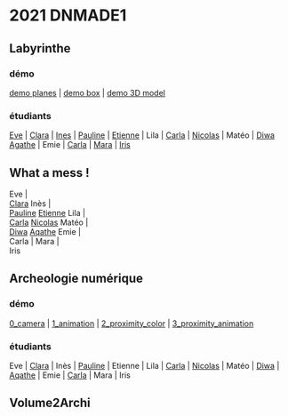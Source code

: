 # 2021 DNMADE1

## Labyrinthe
### démo
[demo planes](https://eminet666.github.io/ensaama/2021/dnmade1/labyrinthe/0_demo_labyrinthe.html) | 
[demo box](https://eminet666.github.io/ensaama/2021/dnmade1/labyrinthe/1_demo_labyrinthe_box.html) | 
[demo 3D model](https://eminet666.github.io/ensaama/2021/dnmade1/labyrinthe/2_demo_labyrinthe_3D.html)

### étudiants
[Eve](https://evebv.github.io/vr/labyrinthe.html) |
[Clara](https://coloyu.github.io/vr/A-frame/Labirynthe/labirynthe2.html) |
[Ines](https://brenlwen.github.io/demo/labyrinthe/labyrinthe.html) |
[Pauline](https://pauline-dlq.github.io/labyrinthe2/labyrinthe2.html) |
[Etienne](https://etiennedufour13.github.io/main-01/VR/labyrinthe/labyrinthe.html) |
Lila	|
[Carla](https://carlagazeaux.github.io/realitevirtuelle/labyrinthe.html) |
[Nicolas](https://lebasnico.github.io/labyrinthe/10.05.21%20labyrinthe.html) |
Matéo |
[Diwa](https://diwamnl.github.io/demo2/labyrinth.html)
[Agathe](https://agathemrgl.github.io/vr/Labyrinth/labyrinth) |
Emie | 
[Carla](https://carla-rgch.github.io/demo/labyrinthe.html) |
[Mara](https://mara-servain.github.io/a-frame/labyrinthe.html) |
[Iris](https://irisvkc.github.io/labyyy/testfile2.html)


## What a mess !
Eve	|	
[Clara](https://coloyu.github.io/vr/A-frame/desordre/desordre.html)
Inès	|	
[Pauline](https://pauline-dlq.github.io/mess/mess.html)
[Etienne](https://etiennedufour13.github.io/main-01/VR/environement1/environement1.html)
Lila  |		
[Carla](https://carlagazeaux.github.io/rv/whatamess2.html)
[Nicolas](https://lebasnico.github.io/test-texture/lowpoly_mess.html)
Matéo  |		
[Diwa](https://diwamnl.github.io/demo2/what_a_mess_2)
[Aqathe](https://agathemrgl.github.io/vr/expo/3D_OBJ)
Emie  |		
Carla	  |	
Mara  |		
Iris		

## Archeologie numérique

### démo
[0_camera](https://eminet666.github.io/ensaama/2021/dnmade1/archeo/demo/0_camera.html) |
[1_animation](https://eminet666.github.io/ensaama/2021/dnmade1/archeo/demo/1_anomation.html) |
[2_proximity_color](https://eminet666.github.io/ensaama/2021/dnmade1/archeo/demo/2_proximity_color.html) |
[3_proximity_animation](https://eminet666.github.io/ensaama/2021/dnmade1/archeo/demo/3_proximity_animation.html)

### étudiants
Eve | 
[Clara](https://coloyu.github.io/vr/A-frame/animations/4_archeo_detection.html) |
Inès | 
[Pauline](https://pauline-dlq.github.io/archeo/2_proximity_color.html) | 
Etienne | 
Lila | 
[Carla](https://carlagazeaux.github.io/rv/archeo.html) |
[Nicolas](https://lebasnico.github.io/test-texture/newtest.html) |
Matéo	| 
[Diwa](https://diwamnl.github.io/demo2/animation_proximity) |
[Aqathe](https://agathemrgl.github.io/vr/archeo/test) | 
Emie	| 
[Carla](https://carla-rgch.github.io/demo/archeologie.html) | 
Mara | 
Iris		




## Volume2Archi




